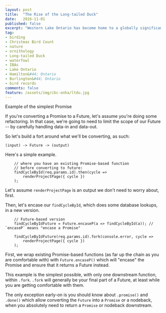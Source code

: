 ```yaml
---
layout: post
title:  "The Rise of the Long-tailed Duck"
date:   2016-11-01
published: false
excerpt: "Western Lake Ontario has become home to a globally significant population of waterfowl, and the Hamilton Christmas Bird Count has documented this transition"
tag:
- birding
- Christmas Bird Count
- nature
- ornithology
- Long-tailed Duck
- waterfowl
- IBAs
- Lake Ontario
- Hamilton&#44; Ontario
- Burlington&#44; Ontario
- bird records
comments: false
feature: /assets/img/cbc-onha/ltdu.jpg
---
```

Example of the simplest Promise

If you're converting a Promise to a Future, let's assume you're doing some refactoring. In that case, we're going to need to limit the scope of our Future -- by carefully handling data-in and data-out.

So let's build a fort around what we'll be converting, as such:

```
(input) -> Future -> (output)
```

Here's a simple example.

```
    // where you have an existing Promise-based function
    // before converting to future:
    findCycleById(req.params.id).then(cycle =>
        renderProjectPage({ cycle })
    );
```

 Let's assume `renderProjectPage` is an output we don't need to worry about, first.

 Then, let's encase our `findCycleById`, which does some database lookups, in a new version.

```
    // Future-based version
    findCycleByIdFuture = Future.encaseP(a => findCycleById(a)); // `encaseP` means "encase a Promise"

    findCycleByIdFuture(req.params.id).fork(console.error, cycle =>
        renderProjectPage({ cycle })
    );
```

First, we wrap existing Promise-based functions (as far up the chain as you are comfortable with) with `Future.encaseP()` which will "encase" the Promise and ensure that it returns a Future instead.

This example is the simplest possible, with only one downstream function, within `.fork`. `.fork` will generally be your final part of a Future, at least while you are getting comfortable with them.

The only exception early-on is you should know about `.promise()` and `.done()` which allow converting the `Future` into a `Promise` or a nodeback, when you absolutely need to return a `Promise` or nodeback downstream.

